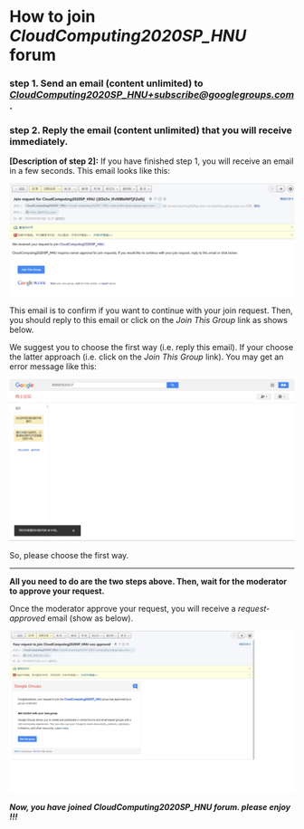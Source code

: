 # How to join *CloudComputing2020SP_HNU* forum

### step 1. Send an email (content unlimited) to ***CloudComputing2020SP_HNU+subscribe@googlegroups.com***.

### step 2. Reply the email (content unlimited) that you will receive immediately. 

**[Description of step 2]:** If you have finished step 1, you will receive an email in a few seconds. This email looks like this:

<div align=center>

![rq_confirm_email](img/rq_confirm_email.png "the join request confirmation email")
</div>

This email is to confirm if you want to continue with your join request. Then, you should reply to this email or click on the *Join This Group* link as shows below. 

We suggest you to choose the first way (i.e. reply this email). If your choose the latter approach (i.e. click on the *Join This Group* link). You may get an error message like this: 

<div align=center>

![link_error](img/link_error.png "error message")
</div>

So, please choose the first way.

***

**All you need to do are the two steps above. Then, wait for the moderator to approve your request.**

Once the moderator approve your request, you will receive a *request-approved* email (show as below). 

<div align=center>

![request_approved](img/request_approved.png "request_approved email")
</div>

***Now, you have joined *CloudComputing2020SP_HNU* forum. please enjoy !!!***